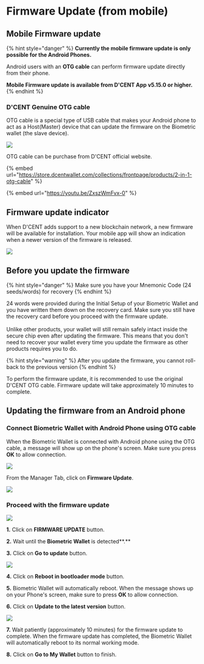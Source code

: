 # Firmware Update (from mobile)

## Mobile Firmware update

{% hint style="danger" %}
**Currently the mobile firmware update is only possible for the Android Phones.**&#x20;

Android users with an **OTG cable** can perform firmware update directly from their phone.&#x20;

**Mobile Firmware update is available from D'CENT App v5.15.0 or higher.**
{% endhint %}

### D'CENT Genuine OTG cable

OTG cable is a special type of USB cable that makes your Android phone to act as a Host(Master) device that can update the firmware on the Biometric wallet (the slave device).

![](<../.gitbook/assets/그림1 (2).png>)

OTG cable can be purchase from D'CENT official website.

{% embed url="https://store.dcentwallet.com/collections/frontpage/products/2-in-1-otg-cable" %}

{% embed url="https://youtu.be/ZxszWmFvx-0" %}

## Firmware update indicator

When D'CENT adds support to a new blockchain network, a new firmware will be available for installation. Your mobile app will show an indication when a newer version of the firmware is released.

![](<../.gitbook/assets/그림7 (1).png>)

## Before you update the firmware

{% hint style="danger" %}
Make sure you have your Mnemonic Code (24 seeds/words) for recovery
{% endhint %}

24 words were provided during the Initial Setup of your Biometric Wallet and you have written them down on the recovery card. Make sure you still have the recovery card before you proceed with the firmware update. \
\
Unlike other products, your wallet will still remain safely intact inside the secure chip even after updating the firmware. This means that you don't need to recover your wallet every time you update the firmware as other products requires you to do.&#x20;

{% hint style="warning" %}
After you update the firmware, you cannot roll-back to the previous version
{% endhint %}

To perform the firmware update, it is recommended to use the original D'CENT OTG cable. Firmware update will take approximately 10 minutes to complete.&#x20;

## Updating the firmware from an Android phone

### Connect Biometric Wallet with Android Phone using OTG cable

When the Biometric Wallet is connected with Android phone using the OTG cable, a message will show up on the phone's screen. Make sure you press **OK** to allow connection.

![](../.gitbook/assets/그림8.png)

From the Manager Tab, click on **Firmware Update**.

![](../.gitbook/assets/그림9.png)

### Proceed with the firmware update

![](../.gitbook/assets/그림10.png)

**1.** Click on **FIRMWARE UPDATE** button.&#x20;

**2.** Wait until the **Biometric Wallet** is detected**.**&#x20;

**3.** Click on **Go to update** button.&#x20;

![](../.gitbook/assets/그림11.png)

**4.** Click on **Reboot in bootloader mode** button.&#x20;

**5.** Biometric Wallet will automatically reboot. When the message shows up on your Phone's screen, make sure to press **OK** to allow connection.&#x20;

**6.** Click on **Update to the latest version** button.

![](<../.gitbook/assets/그림12 (1).png>)

**7.** Wait patiently (approximately 10 minutes) for the firmware update to complete. When the firmware update has completed, the Biometric Wallet will automatically reboot to its normal working mode.&#x20;

**8.** Click on **Go to My Wallet** button to finish.
